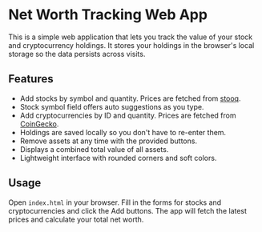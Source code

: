# Net Worth Tracking Web App

This is a simple web application that lets you track the value of your stock and cryptocurrency holdings. It stores your holdings in the browser's local storage so the data persists across visits.

## Features

- Add stocks by symbol and quantity. Prices are fetched from [stooq](https://stooq.com/).
- Stock symbol field offers auto suggestions as you type.
- Add cryptocurrencies by ID and quantity. Prices are fetched from [CoinGecko](https://www.coingecko.com/).
- Holdings are saved locally so you don't have to re-enter them.
- Remove assets at any time with the provided buttons.
- Displays a combined total value of all assets.
- Lightweight interface with rounded corners and soft colors.

## Usage

Open `index.html` in your browser. Fill in the forms for stocks and cryptocurrencies and click the Add buttons. The app will fetch the latest prices and calculate your total net worth.
